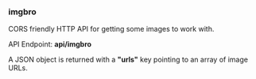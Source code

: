 ### imgbro

CORS friendly HTTP API for getting some images to work with.

API Endpoint: **api/imgbro**

A JSON object is returned with a **"urls"** key pointing to an array of image URLs.

